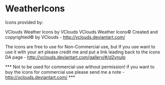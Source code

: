 # WeatherIcons
Icons provided by:

VClouds Weather Icons
by VClouds
VClouds Weather Icons©
Created and copyrighted© by VClouds - http://vclouds.deviantart.com/

The icons are free to use for Non-Commercial use, but If you use want to use it with your art please credit me and put a link leading back to the icons DA page - http://vclouds.deviantart.com/gallery/#/d2ynulp

*** Not to be used for commercial use without permission! 
if you want to buy the icons for commercial use please send me a note - http://vclouds.deviantart.com/ ***
